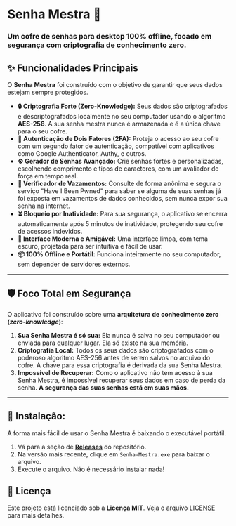 # Senha Mestra 🔐

### Um cofre de senhas para desktop 100% offline, focado em segurança com criptografia de conhecimento zero.

## ✨ Funcionalidades Principais

O **Senha Mestra** foi construído com o objetivo de garantir que seus dados estejam sempre protegidos.

* **🔒 Criptografia Forte (Zero-Knowledge):** Seus dados são criptografados e descriptografados localmente no seu computador usando o algoritmo **AES-256**. A sua senha mestra nunca é armazenada e é a única chave para o seu cofre.
* **🔑 Autenticação de Dois Fatores (2FA):** Proteja o acesso ao seu cofre com um segundo fator de autenticação, compatível com aplicativos como Google Authenticator, Authy, e outros.
* **⚙️ Gerador de Senhas Avançado:** Crie senhas fortes e personalizadas, escolhendo comprimento e tipos de caracteres, com um avaliador de força em tempo real.
* **🚨 Verificador de Vazamentos:** Consulte de forma anônima e segura o serviço "Have I Been Pwned" para saber se alguma de suas senhas já foi exposta em vazamentos de dados conhecidos, sem nunca expor sua senha na internet.
* **⏳ Bloqueio por Inatividade:** Para sua segurança, o aplicativo se encerra automaticamente após 5 minutos de inatividade, protegendo seu cofre de acessos indevidos.
* **🎨 Interface Moderna e Amigável:** Uma interface limpa, com tema escuro, projetada para ser intuitiva e fácil de usar.
* **📦 100% Offline e Portátil:** Funciona inteiramente no seu computador, sem depender de servidores externos.

---

## 🛡️ Foco Total em Segurança

O aplicativo foi construído sobre uma **arquitetura de conhecimento zero (*zero-knowledge*)**:

1. **Sua Senha Mestra é só sua:** Ela nunca é salva no seu computador ou enviada para qualquer lugar. Ela só existe na sua memória.
2. **Criptografia Local:** Todos os seus dados são criptografados com o poderoso algoritmo AES-256 antes de serem salvos no arquivo do cofre. A chave para essa criptografia é derivada da sua Senha Mestra.
3. **Impossível de Recuperar:** Como o aplicativo não tem acesso à sua Senha Mestra, é impossível recuperar seus dados em caso de perda da senha. **A segurança das suas senhas está em suas mãos.**

---

## 🚀 Instalação:

A forma mais fácil de usar o Senha Mestra é baixando o executável portátil.

1. Vá para a seção de [**Releases**](https://github.com/brina-chan/Senha-Mestra/releases) do repositório.
2. Na versão mais recente, clique em `Senha-Mestra.exe` para baixar o arquivo.
3. Execute o arquivo. Não é necessário instalar nada!

## 📝 Licença

Este projeto está licenciado sob a **Licença MIT**. Veja o arquivo [LICENSE](https://github.com/brina-chan/Senha-Mestra/blob/main/LICENSE) para mais detalhes. 
